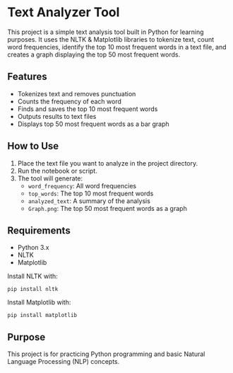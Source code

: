 # Text Analyzer Tool

This project is a simple text analysis tool built in Python for learning purposes. It uses the NLTK & Matplotlib libraries to tokenize text, count word frequencies, identify the top 10 most frequent words in a text file, and creates a graph displaying the top 50 most frequent words.

## Features

- Tokenizes text and removes punctuation
- Counts the frequency of each word
- Finds and saves the top 10 most frequent words
- Outputs results to text files
- Displays top 50 most frequent words as a bar graph

## How to Use

1. Place the text file you want to analyze in the project directory.
2. Run the notebook or script.
3. The tool will generate:
   - `word_frequency`: All word frequencies
   - `top_words`: The top 10 most frequent words
   - `analyzed_text`: A summary of the analysis
   - `Graph.png`: The top 50 most frequent words as a graph

## Requirements

- Python 3.x
- NLTK
- Matplotlib

Install NLTK with:

```
pip install nltk
```

Install Matplotlib with:

```
pip install matplotlib
```

## Purpose

This project is for practicing Python programming and basic Natural Language Processing (NLP) concepts.
